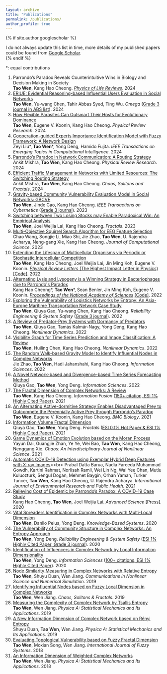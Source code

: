 ```yaml
---
layout: archive
title: "Publications"
permalink: /publications/
author_profile: true
---
```


{% if site.author.googlescholar %}
  <div class="wordwrap">I do not always update this list in time, more details of my published papers could be found from <a href="{{[site.author.googlescholar](https://scholar.google.com/citations?hl=en&user=edoHbXEAAAAJ)}}">Google Scholar</a>.</div>
{% endif %}

\*: equal contributions

1. Parrondo’s Paradox Reveals Counterintuitive Wins in Biology and Decision Making in Society<br>
    **Tao Wen**, Kang Hao Cheong. <u><i>Physics of Life Reviews</i></u>. 2024
1. [ERIUE: Evidential Reasoning-based Influential Users Evaluation in Social Networks](https://doi.org/10.1016/j.omega.2023.102945)<br>
   **Tao Wen**, Yu-wang Chen, Tahir Abbas Syed, Ting Wu. *Omega* (<u>Grade 3 journal in ABS list</u>). 2024
1. [How Flexible Parasites Can Outsmart Their Hosts for Evolutionary Dominance](https://doi.org/10.1103/PhysRevResearch.6.023104)<br>
   **Tao Wen**, Eugene V. Koonin, Kang Hao Cheong. *Physical Review Research*. 2024
1. [Cooperation-guided Experts Importance Identification Model with Fuzzy Framework: A Network Design](https://doi.org/10.1109/TETCI.2024.3372410)<br>
   Zeyi Liu\*, **Tao Wen**\*, Yong Deng, Hamido Fujita. *IEEE Transactions on Emerging Topics in Computational Intelligence*. 2024
1. [Parrondo’s Paradox in Network Communication: A Routing Strategy](https://doi.org/10.1103/PhysRevResearch.6.L012037)<br>
   Ankit Mishra, **Tao Wen**, Kang Hao Cheong. *Physical Review Research*. 2024
1. [Efficient Traffic Management in Networks with Limited Resources: The Switching Routing Strategy](https://doi.org/10.1016/j.chaos.2024.114658)<br>
   Ankit Mishra, **Tao Wen**, Kang Hao Cheong. *Chaos, Solitons and Fractals*. 2024
1. [Gravity-based Community Vulnerability Evaluation Model in Social Networks: GBCVE](https://doi.org/10.1109/TCYB.2021.3123081)<br>
   **Tao Wen**, Jinde Cao, Kang Hao Cheong. *IEEE Transactions on Cybernetics* (<u>Grade 3 journal</u>). 2023
1. [Switching between Two Losing Stocks may Enable Paradoxical Win: An Empirical Analysis](https://doi.org/10.1142/S0218348X23400017)<br>
   **Tao Wen**, Joel Weijia Lai, Kang Hao Cheong. *Fractals*. 2023
1. [Multi-Objective Squirrel Search Algorithm for EEG Feature Selection](https://doi.org/10.1016/j.jocs.2023.102140)<br>
   Chao Wang, Songjie Li, Miao Shi, Jie Zhao, **Tao Wen**, U. Rajendra Acharya, Neng-gang Xie, Kang Hao Cheong. *Journal of Computational Science*. 2023
1. [Extending the Lifespan of Multicellular Organisms via Periodic or Stochastic Intercellular Competition](https://doi.org/10.1103/PhysRevLett.128.218101)<br>
   **Tao Wen**, Kang Hao Cheong, Joel Weijia Lai, Jin Ming Koh, Eugene V. Koonin. <u><i>Physical Review Letters</i> (The Highest Impact Letter in Physics)</u> [\[Code\]](https://osf.io/z5c8k/?view_only=d2864977225147049f5bea6539f89dbd). 2022
1. [Alternating Lysis and Lysogeny is a Winning Strategy in Bacteriophages due to Parrondo's Paradox](https://doi.org/10.1073/pnas.2115145119)<br>
   Kang Hao Cheong\*, **Tao Wen**\*, Sean Benler, Jin Ming Koh, Eugene V. Koonin. <u><i>Proceedings of the National Academy of Sciences</i></u> [\[Code\]](https://osf.io/vth96/?view_only=c61c0a312ef04624acbeb41d071e70df). 2022
1. [Exploring the Vulnerability of Logistics Networks by Entropy: An Asia-Europe Maritime Transportation Network Case Study](https://doi.org/10.1016/j.ress.2022.108578)<br>
   **Tao Wen**, Qiuya Gao, Yu-wang Chen, Kang Hao Cheong. *Reliability Engineering & System Safety* (<u>Grade 3 journal</u>). 2022
1. [A Review of Predator-Prey Systems with Dormancy of Predators](https://doi.org/10.1007/s11071-021-07083-x)<br>
   **Tao Wen**, Qiuya Gao, Tamás Kalmár-Nagy, Yong Deng, Kang Hao Cheong. *Nonlinear Dynamics*. 2022
1. [Visibility Graph for Time Series Prediction and Image Classification: A Review](https://doi.org/10.1007/s11071-022-08002-4)<br>
   **Tao Wen**, Huiling Chen, Kang Hao Cheong. *Nonlinear Dynamics*. 2022
1. [The Random Walk-based Gravity Model to Identify Influential Nodes in Complex Networks](https://doi.org/10.1016/j.ins.2022.07.084)<br>
   Jie Zhao, **Tao Wen**, Hadi Jahanshahi, Kang Hao Cheong. *Information Sciences*. 2022
1. [A Novel Network-based and Divergence-based Time Series Forecasting Method](https://doi.org/10.1016/j.ins.2022.08.120)<br>
   Qiuya Gao, **Tao Wen**, Yong Deng. *Information Sciences*. 2022
1. [The Fractal Dimension of Complex Networks: A Review](https://doi.org/10.1016/j.inffus.2021.02.001)<br>
   **Tao Wen**, Kang Hao Cheong. *Information Fusion* (<u>150+ citation, ESI 1% Highly Cited Paper</u>). 2021
1. [An Alternating Active-dormitive Strategy Enables Disadvantaged Prey to Outcompete the Perennially Active Prey through Parrondo’s Paradox](https://doi.org/10.1186/s12915-021-01097-y)<br>
   **Tao Wen**, Eugene V. Koonin, Kang Hao Cheong. *BMC Biology*. 2021
1. [Information Volume Fractal Dimension](https://doi.org/10.1142/S0218348X21502637)<br>
   Qiuya Gao, **Tao Wen**, Yong Deng. *Fractals* (<u>ESI 0.1% Hot Paper & ESI 1% Highly Cited Paper</u>). 2021
1. [Game Dynamics of Emotion Evolution based on the Moran Process](https://doi.org/10.1063/5.0033680)<br>
   Yayun Dai, Guangjie Zhan, Ye Ye, Wei Bao, **Tao Wen**, Kang Hao Cheong, Nenggang Xie. *Chaos: An Interdisciplinary Journal of Nonlinear Science*. 2021
1. [Automatic COVID-19 Detection using Exemplar Hybrid Deep Features with X-ray Images](https://doi.org/10.3390/ijerph18158052)<>br>
   Prabal Datta Barua, Nadia Fareeda Muhammad Gowdh, Kartini Rahmat, Norlisah Ramli, Wei Lin Ng, Wai Yee Chan, Mutlu Kuluozturk, Sengul Dogan, Mehmet Baygin, Orhan Yaman, Turker Tuncer, **Tao Wen**, Kang Hao Cheong, U. Rajendra Acharya. *International Journal of Environmental Research and Public Health*. 2021
1. [Relieving Cost of Epidemic by Parrondo’s Paradox: A COVID-19 Case Study](https://doi.org/10.1002/advs.202002324)<br>
   Kang Hao Cheong, **Tao Wen**, Joel Weijia Lai. *Advanced Science* [\[Press\]](https://medicalxpress.com/news/2020-10-relieving-covid-parrondo-paradox.html). 2020
1. [Vital Spreaders Identification in Complex Networks with Multi-Local Dimension](https://doi.org/10.1016/j.knosys.2020.105717)<br>
   **Tao Wen**, Danilo Pelus, Yong Deng. *Knowledge-Based Systems*. 2020
1. [The Vulnerability of Community Structure in Complex Networks: An Entropy Approach](https://www.sciencedirect.com/science/article/pii/S0951832019308762?via%3Dihub)<br>
   **Tao Wen**, Yong Deng. *Reliability Engineering & System Safety* (<u>ESI 1% Highly Cited Paper, Grade 3 journal</u>). 2020
1. [Identification of Influencers in Complex Network by Local Information Dimensionality](https://doi.org/10.1016/j.ins.2019.10.003)<br>
   **Tao Wen**, Yong Deng. *Information Sciences* (<u>100+ citations, ESI 1% Highly Cited Paper</u>). 2020
1. [Node Similarity Measuring in Complex Networks with Relative Entropy](https://doi.org/10.1016/j.cnsns.2019.104867)<br>
   **Tao Wen**, Shuyu Duan, Wen Jiang. *Communications in Nonlinear Science and Numerical Simulation*. 2019
1. [Identifying Influential Nodes based on Fuzzy Local Dimension in Complex Networks](https://doi.org/10.1016/j.chaos.2019.01.011)<br>
   **Tao Wen**, Wen Jiang. *Chaos, Solitons & Fractals*. 2019
1. [Measuring the Complexity of Complex Network by Tsallis Entropy](https://doi.org/10.1016/j.physa.2019.121054)<br>
   **Tao Wen**, Wen Jiang. *Physica A: Statistical Mechanics and Its Applications*. 2019
1. [A New Information Dimension of Complex Network based on Rényi Entropy](https://doi.org/10.1016/j.physa.2018.10.045)<br>
   Shuyu Duan, **Tao Wen**, Wen Jiang. *Physica A: Statistical Mechanics and Its Applications*. 2019
1. [Evaluating Topological Vulnerability based on Fuzzy Fractal Dimension](https://doi.org/10.1007/s40815-018-0457-8)<br>
   **Tao Wen**, Moxian Song, Wen Jiang. *International Journal of Fuzzy Systems*. 2018
1. [An Information Dimension of Weighted Complex Networks](https://doi.org/10.1016/j.physa.2018.02.067)<br>
   **Tao Wen**, Wen Jiang. *Physica A: Statistical Mechanics and Its Applications*. 2018


